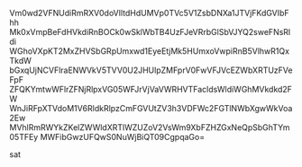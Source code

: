 Vm0wd2VFNUdiRmRXV0doVlltdHdUMVp0TVc5V1ZsbDNXa1JTVjFKdGVIbFhh
Mk0xVmpBeFdHVkdiRnBOCk0wSklWbTB4UzFJeVRrbGlSbVJYQ2sweFNsRldi
WGhoVXpKT2MxZHVSbGRpUmxwd1EyeEtjMk5HUmxoVwpiRnB5VlhwR1QxTkdW
bGxqUjNCVFlraENWVkV5TVV0U2JHUlpZMFprV0FwVFJVcEZWbXRTUzFVeFpF
ZFQKYmtwWFlrZFNjRlpxVG05WFJrVjVaVWRHVTFacldsWldiWGhMVkdkd2FW
WnJiRFpXTVdoM1V6RldkRlpzCmFGVUtZV3h3VDFWc2FGTlNWbXgwWkVoa2Ew
MVhlRmRWYkZKelZWWldXRTlWZUZoV2VsWm9XbFZHZGxNeQpSbGhTYm05TFEy
MWFibGwzUFQwS0NuWjBiQT09CgpqaGo=

sat